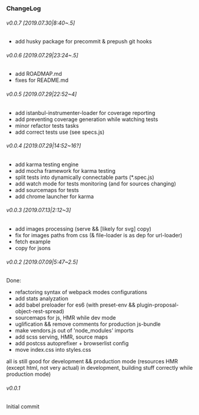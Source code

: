 ### ChangeLog

###### v0.0.7 [2019.07.30|8:40~.5]

* add husky package for precommit & prepush git hooks

###### v0.0.6 [2019.07.29|23:24~.5]

* add ROADMAP.md
* fixes for README.md

###### v0.0.5 [2019.07.29|22:52~4]

* add istanbul-instrumenter-loader for coverage reporting
* add preventing coverage generation while watching tests
* minor refactor tests tasks
* add correct tests use (see specs.js)

###### v0.0.4 [2019.07.29|14:52~16?]

* add karma testing engine
* add mocha framework for karma testing
* split tests into dynamically connectable parts (*.spec.js)
* add watch mode for tests monitoring (and for sources changing)
* add sourcemaps for tests
* add chrome launcher for karma

###### v0.0.3 [2019.07.13|2:12~3]

* add images processing (serve && [likely for svg] copy)
* fix for images paths from css (& file-loader is as dep for url-loader)
* fetch example
* copy for jsons

###### v0.0.2 [2019.07.09|5:47~2.5]

Done:
* refactoring syntax of webpack modes configurations
* add stats analyzation
* add babel preloader for es6 (with preset-env && plugin-proposal-object-rest-spread)
* sourcemaps for js, HMR while dev mode
* uglification && remove comments for production js-bundle
* make vendors.js out of 'node_modules' imports
* add scss serving, HMR, source maps
* add postcss autoprefixer + browserlist config
* move index.css into styles.css

all is still good for development && production mode (resources HMR (except html, not very actual) in development, building stuff correctly while production mode)

###### v0.0.1
Initial commit
